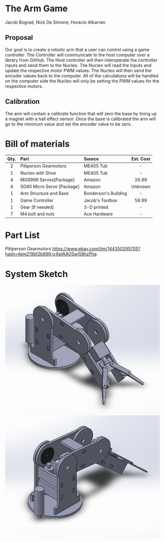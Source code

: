 # The Arm Game

Jacob Bograd, Nick De Simone, Horacio Albarran

## Proposal

Our goal is to create a robotic arm that a user can control using a game controller. The Controller will communicate to the host computer over a library from GitHub. The Host controller will then interoperate the controller inputs and send them to the Nucleo. The Nucleo will read the inputs and update the respective motor PWM values. The Nucleo will then send the encoder values back to the computer. All of the calculations will be handled on the computer side the Nucleo will only be setting the PWM values for the respective motors. 

## Calibration

The arm will contain a calibrate function that will zero the base by lining up a magnet with a hall effect sensor. Once the base is calibrated the arm will go to the minimum value and set the encoder value to be zero.

# Bill of materials

| Qty. | Part                        | Source                | Est. Cost |
|:----:|:----------------------------|:----------------------|:---------:|
|  2   | Pittperson Gearmotors       | ME405 Tub             |     -     |
|  1   | Nucleo with Shoe            | ME405 Tub             |     -     |
|  4   | MG996R Servos[Package]      | Amazon                |   26.99   |
|  4   | SG90 Micro Servo [Package]  | Amazon                |  Unknown  |
|  1   | Arm Structure and Base      | Bonderson's Building  |     -     |
|  1   | Game Controller             | Jacob's Toolbox       |   59.99   |
|  1   | Gear [If needed]            | 3-D printed           |     -     |
|  7   | M4 bolt and nuts            | Ace Hardware          |     -     |





# Part List

Pittperson Gearmotors https://www.ebay.com/itm/144350295705?hash=item219bf2b699:g:6eIAAOSwj59hzPha

# System Sketch
![Model](Images/rough_model.png)
![Model Back](Images/rough_model_back.png)

